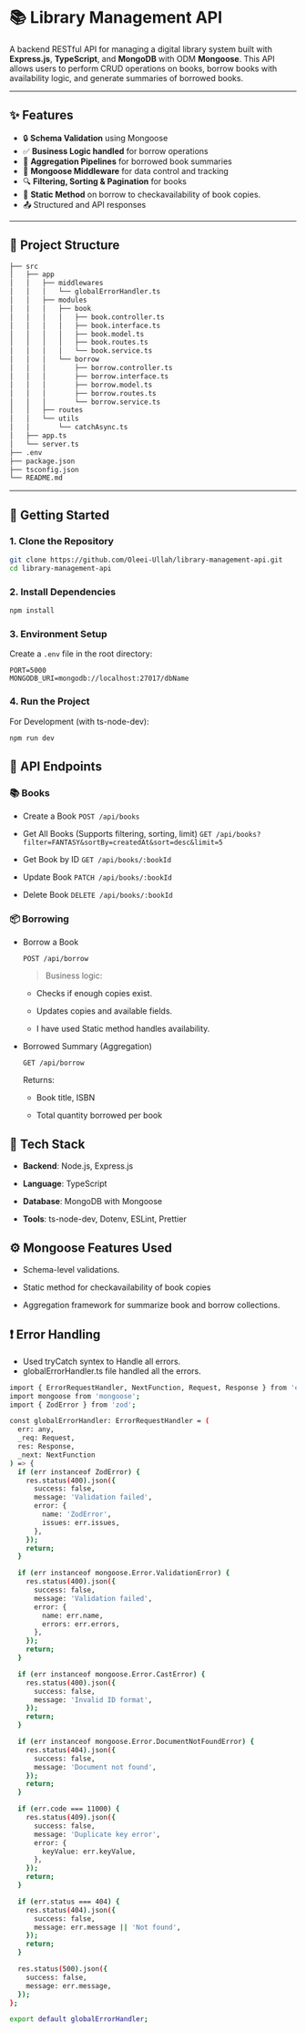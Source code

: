 # 📚 Library Management API

A backend RESTful API for managing a digital library system built with **Express.js**, **TypeScript**, and **MongoDB** with ODM **Mongoose**. This API allows users to perform CRUD operations on books, borrow books with availability logic, and generate summaries of borrowed books.

---

## ✨ Features

- 🔒 **Schema Validation** using Mongoose
- ✅ **Business Logic handled** for borrow operations
- 🧠 **Aggregation Pipelines** for borrowed book summaries
- 🔁 **Mongoose Middleware** for data control and tracking
- 🔍 **Filtering, Sorting & Pagination** for books
- 📘 **Static Method** on borrow to checkavailability of book copies.
- 📤 Structured and API responses

---

## 📁 Project Structure

```bash
├── src
│   ├── app
│   │   ├── middlewares
│   │   │   └── globalErrorHandler.ts
│   │   ├── modules
│   │   │   ├── book
│   │   │   │   ├── book.controller.ts
│   │   │   │   ├── book.interface.ts
│   │   │   │   ├── book.model.ts
│   │   │   │   ├── book.routes.ts
│   │   │   │   └── book.service.ts
│   │   │   └── borrow
│   │   │       ├── borrow.controller.ts
│   │   │       ├── borrow.interface.ts
│   │   │       ├── borrow.model.ts
│   │   │       ├── borrow.routes.ts
│   │   │       └── borrow.service.ts
│   │   ├── routes
│   │   └── utils
│   │       └── catchAsync.ts
│   ├── app.ts
│   └── server.ts
├── .env
├── package.json
├── tsconfig.json
└── README.md

```

---

## 🚀 Getting Started

### 1. Clone the Repository

```bash
git clone https://github.com/Oleei-Ullah/library-management-api.git
cd library-management-api
```
### 2. Install Dependencies
```bash
npm install
```
### 3. Environment Setup
Create a `.env` file in the root directory:

```env
PORT=5000
MONGODB_URI=mongodb://localhost:27017/dbName
```

### 4. Run the Project
For Development (with ts-node-dev):

```bash
npm run dev
```

## 📌 API Endpoints

### 📚 Books
- Create a Book
`POST /api/books`
- Get All Books (Supports filtering, sorting, limit)
`GET /api/books?filter=FANTASY&sortBy=createdAt&sort=desc&limit=5`

- Get Book by ID
`GET /api/books/:bookId`

- Update Book
`PATCH /api/books/:bookId`

- Delete Book
`DELETE /api/books/:bookId`

###  📦 Borrowing
- Borrow a Book

  `POST /api/borrow`

  > Business logic:


  - Checks if enough copies exist.

  - Updates copies and available fields.

  - I have used Static method handles availability.

- Borrowed Summary (Aggregation)

  `GET /api/borrow`

  Returns:

  - Book title, ISBN

  - Total quantity borrowed per book

## 🔧 Tech Stack
- **Backend**: Node.js, Express.js

- **Language**: TypeScript

- **Database**: MongoDB with Mongoose

- **Tools**: ts-node-dev, Dotenv, ESLint, Prettier

## ⚙️ Mongoose Features Used
- Schema-level validations.

- Static method for checkavailability of book copies

- Aggregation framework for summarize book and borrow collections.

## ❗ Error Handling
- Used tryCatch syntex to Handle all errors.
- globalErrorHandler.ts file handled all the errors.

```bash
import { ErrorRequestHandler, NextFunction, Request, Response } from 'express';
import mongoose from 'mongoose';
import { ZodError } from 'zod';

const globalErrorHandler: ErrorRequestHandler = (
  err: any,
  _req: Request,
  res: Response,
  _next: NextFunction
) => {
  if (err instanceof ZodError) {
    res.status(400).json({
      success: false,
      message: 'Validation failed',
      error: {
        name: 'ZodError',
        issues: err.issues,
      },
    });
    return;
  }

  if (err instanceof mongoose.Error.ValidationError) {
    res.status(400).json({
      success: false,
      message: 'Validation failed',
      error: {
        name: err.name,
        errors: err.errors,
      },
    });
    return;
  }

  if (err instanceof mongoose.Error.CastError) {
    res.status(400).json({
      success: false,
      message: 'Invalid ID format',
    });
    return;
  }

  if (err instanceof mongoose.Error.DocumentNotFoundError) {
    res.status(404).json({
      success: false,
      message: 'Document not found',
    });
    return;
  }

  if (err.code === 11000) {
    res.status(409).json({
      success: false,
      message: 'Duplicate key error',
      error: {
        keyValue: err.keyValue,
      },
    });
    return;
  }

  if (err.status === 404) {
    res.status(404).json({
      success: false,
      message: err.message || 'Not found',
    });
    return;
  }

  res.status(500).json({
    success: false,
    message: err.message,
  });
};

export default globalErrorHandler;
```